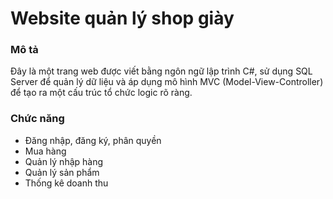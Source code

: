# Website quản lý shop giày

###  Mô tả

Đây là một trang web được viết bằng ngôn ngữ lập trình C#, sử dụng SQL Server để quản lý dữ liệu và áp dụng mô hình MVC (Model-View-Controller) để tạo ra một cấu trúc tổ chức logic rõ ràng.

###  Chức năng

- Đăng nhập, đăng ký, phân quyền
- Mua hàng
- Quản lý nhập hàng
- Quản lý sản phẩm
- Thống kê doanh thu
